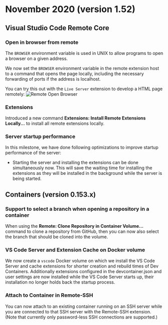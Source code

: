 # November 2020 (version 1.52)

## Visual Studio Code Remote Core

### Open in browser from remote

The `BROWSER` environment variable is used in UNIX to allow programs to open a browser on a given address.

We now set the `BROWSER` environment variable in the remote extension host to a command that opens the page locally, including the necessary forwarding of ports if the address is localhost.

You can try this out with the `Live Server` extension to develop a HTML page remotely:
![Remote Open Browser](images/1_52/remote-open-browser.gif)

### Extensions

Introduced a new command **Extensions: Install Remote Extensions Locally...** to install all remote extensions locally.

### Server startup performance

In this milestone, we have done following optimizations to improve startup performance of the server:

- Starting the server and installing the extensions can be done simultaneously now. This will save the waiting time for installing the extensions as they will be installed in the background while the server is being started.

## Containers (version 0.153.x)

### Support to select a branch when opening a repository in a container

When using the **Remote: Clone Repository in Container Volume...** command to clone a repository from GitHub, then you can now also select the branch that should be cloned into the volume.

### VS Code Server and Extension Cache on Docker volume

We now create a `vscode` Docker volume on which we install the VS Code Server and cache extensions for shorter creation and rebuild times of Dev Containers. Additionally extensions configured in the devcontainer.json and user settings are now installed while the VS Code Server starts up, their installation no longer holds back the startup process.

### Attach to Container in Remote-SSH

You can now attach to an existing container running on an SSH server while you are connected to that SSH server with the Remote-SSH extension. (Note that currently only password-less SSH connections are supported.)
